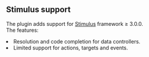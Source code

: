 ## Stimulus support

<!-- Plugin description -->
The plugin adds support for [Stimulus](https://stimulus.hotwired.dev/) framework ≥ 3.0.0.<br>
The features:
<li> Resolution and code completion for data controllers.
<li> Limited support for actions, targets and events.

<!-- Plugin description end -->